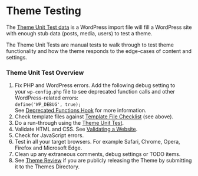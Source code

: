 # Theme Testing

The [Theme Unit Test data](https://github.com/WPTRT/theme-unit-test/blob/master/themeunittestdata.wordpress.xml) is a WordPress import file will fill a WordPress site with enough stub data (posts, media, users) to test a theme.

The Theme Unit Tests are manual tests to walk through to test theme functionality and how the theme responds to the edge-cases of content and settings.

### Theme Unit Test Overview

1.  Fix PHP and WordPress errors. Add the following debug setting to your `wp-config.php` file to see deprecated function calls and other WordPress-related errors:   
    `define('WP_DEBUG', true);`  
    See [Deprecated Functions Hook](https://codex.wordpress.org/WordPress_Deprecated_Functions_Hook) for more information.
2.  Check template files against [Template File Checklist](https://developer.wordpress.org/themes/template-files-section/) (see above).
3.  Do a run-through using the [Theme Unit Test](https://make.wordpress.org/themes/handbook/review/theme-unit-test/).
4.  Validate HTML and CSS. See [Validating a Website](https://developer.wordpress.org/themes/advanced-topics/validating-your-theme/).
5.  Check for JavaScript errors.
6.  Test in all your target browsers. For example Safari, Chrome, Opera, Firefox and Microsoft Edge.
7.  Clean up any extraneous comments, debug settings or TODO items.
8.  See [Theme Review](https://make.wordpress.org/themes/handbook/review/) if you are publicly releasing the Theme by submitting it to the Themes Directory.